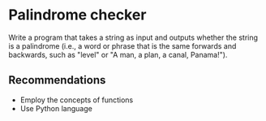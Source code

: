 # Palindrome checker 
Write a program that takes a string as input and outputs whether the string is a palindrome (i.e., a word or phrase that is the same forwards and backwards, such as "level" or "A man, a plan, a canal, Panama!").

## Recommendations
- Employ the concepts of functions
- Use Python language
